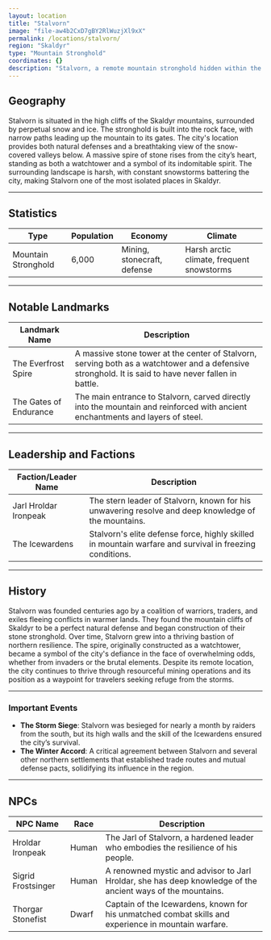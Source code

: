 ```yaml
---
layout: location
title: "Stalvorn"
image: "file-aw4b2CxD7gBY2RlWuzjXl9xX"
permalink: /locations/stalvorn/
region: "Skaldyr"
type: "Mountain Stronghold"
coordinates: {}
description: "Stalvorn, a remote mountain stronghold hidden within the icy cliffs of Skaldyr. Known for its towering spire and impenetrable stone walls, the city stands as a beacon of survival and resilience in the harsh north."
---
```


## Geography

Stalvorn is situated in the high cliffs of the Skaldyr mountains, surrounded by perpetual snow and ice. The stronghold is built into the rock face, with narrow paths leading up the mountain to its gates. The city's location provides both natural defenses and a breathtaking view of the snow-covered valleys below. A massive spire of stone rises from the city’s heart, standing as both a watchtower and a symbol of its indomitable spirit. The surrounding landscape is harsh, with constant snowstorms battering the city, making Stalvorn one of the most isolated places in Skaldyr.

---

## Statistics

| Type                | Population | Economy                   | Climate                |
|---------------------|------------|---------------------------|------------------------|
| Mountain Stronghold  | 6,000      | Mining, stonecraft, defense| Harsh arctic climate, frequent snowstorms |

---

## Notable Landmarks

| Landmark Name            | Description                                                                                   |
|--------------------------|-------------------------------------------------------------------------------------------------|
| The Everfrost Spire       | A massive stone tower at the center of Stalvorn, serving both as a watchtower and a defensive stronghold. It is said to have never fallen in battle. |
| The Gates of Endurance    | The main entrance to Stalvorn, carved directly into the mountain and reinforced with ancient enchantments and layers of steel. |

---

## Leadership and Factions

| Faction/Leader Name        | Description                                                                                   |
|----------------------------|-------------------------------------------------------------------------------------------------|
| Jarl Hroldar Ironpeak       | The stern leader of Stalvorn, known for his unwavering resolve and deep knowledge of the mountains. |
| The Icewardens              | Stalvorn's elite defense force, highly skilled in mountain warfare and survival in freezing conditions. |

---

## History

Stalvorn was founded centuries ago by a coalition of warriors, traders, and exiles fleeing conflicts in warmer lands. They found the mountain cliffs of Skaldyr to be a perfect natural defense and began construction of their stone stronghold. Over time, Stalvorn grew into a thriving bastion of northern resilience. The spire, originally constructed as a watchtower, became a symbol of the city's defiance in the face of overwhelming odds, whether from invaders or the brutal elements. Despite its remote location, the city continues to thrive through resourceful mining operations and its position as a waypoint for travelers seeking refuge from the storms.

---

### Important Events

- **The Storm Siege**: Stalvorn was besieged for nearly a month by raiders from the south, but its high walls and the skill of the Icewardens ensured the city’s survival.
- **The Winter Accord**: A critical agreement between Stalvorn and several other northern settlements that established trade routes and mutual defense pacts, solidifying its influence in the region.

---

## NPCs

| NPC Name              | Race     | Description                                           |
|-----------------------|----------|-------------------------------------------------------|
| Hroldar Ironpeak       | Human    | The Jarl of Stalvorn, a hardened leader who embodies the resilience of his people. |
| Sigrid Frostsinger     | Human    | A renowned mystic and advisor to Jarl Hroldar, she has deep knowledge of the ancient ways of the mountains. |
| Thorgar Stonefist      | Dwarf    | Captain of the Icewardens, known for his unmatched combat skills and experience in mountain warfare. |
